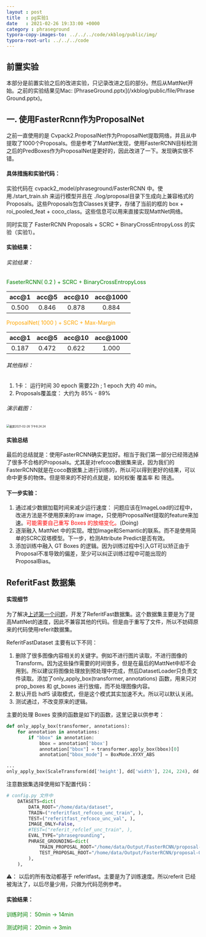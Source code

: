 ```yaml
---
layout : post
title  : pg实验1
date   : 2021-02-26 19:33:00 +0000
category : phraseground
typora-copy-images-to: ../../../code/xkblog/public/img/
typora-root-url: ../../../code
---
```


## 前置实验

本部分是前置实验之后的改进实验，只记录改进之后的部分。然后从MattNet开始。之前的实验结果见Mac: [PhraseGround.pptx](/xkblog/public/file/Phrase Ground.pptx)。

## 一. 使用FasterRcnn作为ProposalNet

之前一直使用的是 Cvpack2.ProposalNet作为ProposalNet提取网络，并且从中提取了1000个Proposals。但是参考了MattNet发现，使用FasterRCNN目标检测之后的PredBoxes作为ProposalNet是更好的，因此改进了一下。发现确实很不错。

#### 具体措施和实验代码：

实验代码在 cvpack2_model/phraseground/FasterRCNN 中。使用./start_train.sh 来运行模型并且在 ./log/proposal目录下生成向上兼容格式的Proposals。这些Proposals包含Classes关键字，存储了当前的框的 box + roi_pooled_feat + coco_class。这些信息可以用来直接实现MattNet网络。

同时实现了 FasterRCNN Proposals + SCRC + BinaryCrossEntropyLoss 的实验（实验1）。

#### 实验结果：

###### 实验结果：

<font color='green'>FaseterRCNN( 0.2 ) + SCRC + BinaryCrossEntropyLoss</font>

| acc@1 | acc@5 | acc@10 | acc@1000 |
| :---: | :---: | :----: | :------: |
| 0.500 | 0.846 | 0.878  |  0.884   |

<font color='orange'>ProposalNet( 1000 ) + SCRC + Max-Margin</font>

| acc@1 | acc@5 | acc@10 | acc@1000 |
| :---: | :---: | :----: | :------: |
| 0.187 | 0.472 | 0.622  |  1.000   |

###### 其他指标：

1. 1卡： 运行时间 30 epoch 需要22h ; 1 epoch 大约 40 min。
2. Proposals覆盖度： 大约为 85% - 89%

###### 演示截图：

<img src="/xkblog/public/img/截屏2021-02-26 下午8.24.24.png" alt="截屏2021-02-26 下午8.24.24" style="zoom:50%;" />

#### 实验总结

最后的总结就是：使用FasterRCNN确实更加好。相当于我们第一部分已经筛选掉了很多不合格的Proposals。尤其是对refcoco数据集来说，因为我们的FasterRCNN就是在coco数据集上进行训练的，所以可以得到更好的结果，可以命中更多的物体。但是带来的不好的点就是，如何权衡 覆盖率 和 筛选。

#### 下一步实验：

1. 通过减少数据加载时间来减少运行速度： 问题应该在ImageLoad的过程中，改进方法是不使用原来的raw image，只使用ProposalNet提取的feature来加速。<font color='red'>可能需要自己重写 Boxes 的放缩变化。</font>(Doing)
2. 逐渐融入 MattNet 中的实现。增加Image和Semantic的联系。而不是使用简单的SCRC双塔模型。下一步，检测Attribute Predict是否有效。
3. 添加训练中融入 GT Boxes 的逻辑。因为训练过程中引入GT可以矫正由于Proposal不准导致的偏差，至少可以纠正训练过程中可能出现的ProposalBias。

## ReferitFast 数据集

#### 实现细节

为了解决[上述第一个问题](#下一步实验)，开发了ReferitFast数据集。这个数据集主要是为了提高MattNet的速度，因此不兼容其他的代码。但是由于重写了文件，所以不妨碍原来的代码使用referit数据集。

ReferitFastDataset 主要有以下不同：

1. 删除了很多图像内容相关的关键字。例如不进行图片读取，不进行图像的Transform。因为这些操作需要的时间很多，但是在最后的MattNet中却不会用到。所以建议将图像处理放到预处理中完成，然后DatasetLoader只负责文件读取。添加了only_apply_box(transformer, annotations) 函数，用来只对 prop_boxes 和 gt_boxes 进行放缩，而不处理图像内容。
2. 默认开启 hdf5 读取模式，但是这个模式其实加速不大。所以可以默认关闭。
3. 测试通过，不改变原来的逻辑。

主要的处理 Boxes 变换的函数是如下的函数，这里记录以供参考：

```python
def only_apply_box(transformer, annotations):
    for annotation in annotations:
        if "bbox" in annotation:
            bbox = annotation['bbox']
            annotation["bbox"] = transformer.apply_box(bbox)[0]
            annotation["bbox_mode"] = BoxMode.XYXY_ABS

...
only_apply_box(ScaleTransform(dd['height'], dd['width'], 224, 224), dd['annotations'])
```

注意数据集选择使用如下配置代码： 

```python
# config.py 文件中
    DATASETS=dict(
        DATA_ROOT="/home/data/dataset", 
        TRAIN=("referitfast_refcoco_unc_train", ),
        TEST=("referitfast_refcoco_unc_val", ),
        IMAGE_ONLY=False, 
        #TEST=("referit_refclef_unc_train", ),
        EVAL_TYPE="phrasegrounding", 
        PHRASE_GROUNDING=dict(
            TRAIN_PROPOSAL_ROOT="/home/data/Output/FasterRCNN/proposal-0.2-train", 
            TEST_PROPOSAL_ROOT="/home/data/Output/FasterRCNN/proposal-0.2-val", 
        ),
    ),
```

⚠️： 以后的所有改动都基于 referitfast。主要是为了训练速度。所以referit 已经被淘汰了，以后尽量少用，只做为代码范例参考。

#### 实验结果：

<font color='green'>训练时间： 50min -> 14min</font>

<font color='green'>测试时间： 20min -> 3min</font>

